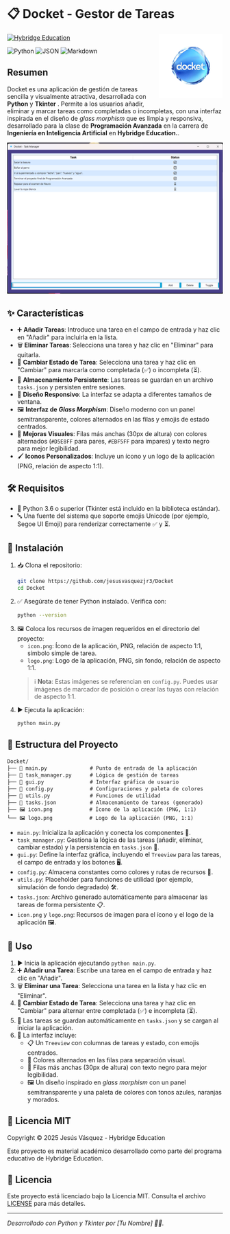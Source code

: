 # 📋 Docket - Gestor de Tareas

<img src="images/logo.png" alt="Logo" width="150" align="right" style="margin-left: 20px; margin-bottom: 20px;" />

[![Hybridge Education](https://img.shields.io/badge/Hybridge-Education-lightgrey)](https://www.hybridge.education)

![Python](https://img.shields.io/badge/Python-3776AB?style=for-the-badge&logo=python&logoColor=white)
![JSON](https://img.shields.io/badge/JSON-000000?style=for-the-badge&logo=json&logoColor=white)
![Markdown](https://img.shields.io/badge/Markdown-000000?style=for-the-badge&logo=markdown&logoColor=white)

## Resumen
Docket es una aplicación de gestión de tareas sencilla y visualmente atractiva, desarrollada con **Python** y **Tkinter** . Permite a los usuarios añadir, eliminar y marcar tareas como completadas o incompletas, con una interfaz inspirada en el diseño de *glass morphism* que es limpia y responsiva, desarrollado para la clase de **Programación Avanzada** en la carrera de **Ingeniería en Inteligencia Artificial** en **Hybridge Education.**.

![Docket](images/Screenshot_2025-07-10_225000.png)

## ✨ Características
- ➕ **Añadir Tareas**: Introduce una tarea en el campo de entrada y haz clic en "Añadir" para incluirla en la lista.
- 🗑️ **Eliminar Tareas**: Selecciona una tarea y haz clic en "Eliminar" para quitarla.
- 🔄 **Cambiar Estado de Tarea**: Selecciona una tarea y haz clic en "Cambiar" para marcarla como completada (✅) o incompleta (⏳).
- 💾 **Almacenamiento Persistente**: Las tareas se guardan en un archivo `tasks.json` y persisten entre sesiones.
- 📏 **Diseño Responsivo**: La interfaz se adapta a diferentes tamaños de ventana.
- 🖼️ **Interfaz de *Glass Morphism***: Diseño moderno con un panel semitransparente, colores alternados en las filas y emojis de estado centrados.
- 🎨 **Mejoras Visuales**: Filas más anchas (30px de altura) con colores alternados (`#D5E8FF` para pares, `#EBF5FF` para impares) y texto negro para mejor legibilidad.
- 🖌️ **Iconos Personalizados**: Incluye un ícono y un logo de la aplicación (PNG, relación de aspecto 1:1).

## 🛠️ Requisitos
- 🐍 Python 3.6 o superior (Tkinter está incluido en la biblioteca estándar).
- 🔤 Una fuente del sistema que soporte emojis Unicode (por ejemplo, Segoe UI Emoji) para renderizar correctamente ✅ y ⏳.

## 🚀 Instalación
1. 📥 Clona el repositorio:
   ```bash
   git clone https://github.com/jesusvasquezjr3/Docket
   cd Docket
   ```
2. ✅ Asegúrate de tener Python instalado. Verifica con:
   ```bash
   python --version
   ```
3. 🖼️ Coloca los recursos de imagen requeridos en el directorio del proyecto:
   - `icon.png`: Ícono de la aplicación, PNG, relación de aspecto 1:1, símbolo simple de tarea.
   - `logo.png`: Logo de la aplicación, PNG, sin fondo, relación de aspecto 1:1.
   > ℹ️ **Nota**: Estas imágenes se referencian en `config.py`. Puedes usar imágenes de marcador de posición o crear las tuyas con relación de aspecto 1:1.
4. ▶️ Ejecuta la aplicación:
   ```bash
   python main.py
   ```

## 📂 Estructura del Proyecto
```plaintext
Docket/
├── 📄 main.py              # Punto de entrada de la aplicación
├── 📄 task_manager.py      # Lógica de gestión de tareas
├── 📄 gui.py               # Interfaz gráfica de usuario
├── 📄 config.py            # Configuraciones y paleta de colores
├── 📄 utils.py             # Funciones de utilidad
├── 📄 tasks.json           # Almacenamiento de tareas (generado)
├── 🖼️ icon.png            # Ícono de la aplicación (PNG, 1:1)
└── 🖼️ logo.png            # Logo de la aplicación (PNG, 1:1)
```

- `main.py`: Inicializa la aplicación y conecta los componentes 🚀.
- `task_manager.py`: Gestiona la lógica de las tareas (añadir, eliminar, cambiar estado) y la persistencia en `tasks.json` 💾.
- `gui.py`: Define la interfaz gráfica, incluyendo el `Treeview` para las tareas, el campo de entrada y los botones 🖥️.
- `config.py`: Almacena constantes como colores y rutas de recursos 🎨.
- `utils.py`: Placeholder para funciones de utilidad (por ejemplo, simulación de fondo degradado) 🛠️.
- `tasks.json`: Archivo generado automáticamente para almacenar las tareas de forma persistente 📋.
- `icon.png` y `logo.png`: Recursos de imagen para el ícono y el logo de la aplicación 🖼️.

## 📖 Uso
1. ▶️ Inicia la aplicación ejecutando `python main.py`.
2. ➕ **Añadir una Tarea**: Escribe una tarea en el campo de entrada y haz clic en "Añadir".
3. 🗑️ **Eliminar una Tarea**: Selecciona una tarea en la lista y haz clic en "Eliminar".
4. 🔄 **Cambiar Estado de Tarea**: Selecciona una tarea y haz clic en "Cambiar" para alternar entre completada (✅) e incompleta (⏳).
5. 💾 Las tareas se guardan automáticamente en `tasks.json` y se cargan al iniciar la aplicación.
6. 🎨 La interfaz incluye:
   - 📋 Un `Treeview` con columnas de tareas y estado, con emojis centrados.
   - 🌈 Colores alternados en las filas para separación visual.
   - 📏 Filas más anchas (30px de altura) con texto negro para mejor legibilidad.
   - 🖼️ Un diseño inspirado en *glass morphism* con un panel semitransparente y una paleta de colores con tonos azules, naranjas y morados.

## 📜 Licencia MIT
Copyright © 2025 Jesús Vásquez - Hybridge Education

Este proyecto es material académico desarrollado como parte del programa educativo de Hybridge Education.

## 📜 Licencia
Este proyecto está licenciado bajo la Licencia MIT. Consulta el archivo [LICENSE](LICENSE) para más detalles.

---

*Desarrollado con Python y Tkinter por [Tu Nombre] 🧑‍💻.*
